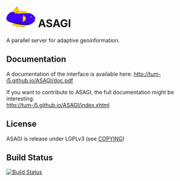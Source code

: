 ![logo](documentation/images/asagi.png "ASAGI") ASAGI
=====================================================

A parallel server for adaptive geoinformation.

Documentation
-------------

A documentation of the interface is available here:
http://tum-i5.github.io/ASAGI/doc.pdf

If you want to contribute to ASAGI, the full documentation might be interesting:  
http://tum-i5.github.io/ASAGI/index.xhtml

License
-------

ASAGI is release under LGPLv3 (see [COPYING](COPYING))

Build Status
------------

[![Build Status](https://travis-ci.org/TUM-I5/ASAGI.svg?branch=master)](https://travis-ci.org/TUM-I5/ASAGI)